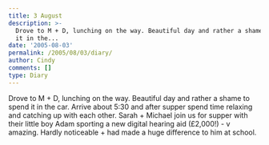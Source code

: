 ```yaml
---
title: 3 August
description: >-
  Drove to M + D, lunching on the way. Beautiful day and rather a shame to spend
  it in the...
date: '2005-08-03'
permalink: /2005/08/03/diary/
author: Cindy
comments: []
type: Diary
---
```


Drove to M + D, lunching on the way. Beautiful day and rather a shame to spend it in the car. Arrive about 5:30 and after supper spend time relaxing and catching up with each other. Sarah + Michael join us for supper with their little boy Adam sporting a new digital hearing aid (£2,000!) - v amazing. Hardly noticeable + had made a huge difference to him at school.
